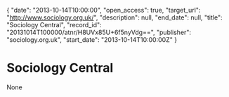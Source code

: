 {
  "date": "2013-10-14T10:00:00", 
  "open_access": true, 
  "target_url": "http://www.sociology.org.uk/", 
  "description": null, 
  "end_date": null, 
  "title": "Sociology Central", 
  "record_id": "20131014T100000/atnr/H8UVx85U+6f5nyVdg==", 
  "publisher": "sociology.org.uk", 
  "start_date": "2013-10-14T10:00:00Z"
}

# Sociology Central

None